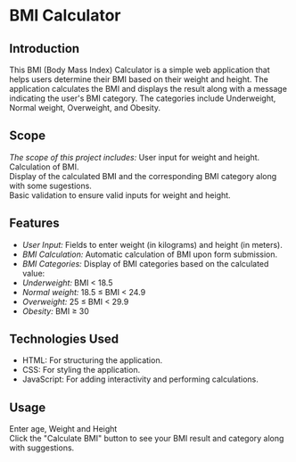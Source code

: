 # BMI Calculator
## Introduction
This BMI (Body Mass Index) Calculator is a simple web application that helps users determine their BMI based on their weight and height. The application calculates the BMI and displays the result along with a message indicating the user's BMI category. The categories include Underweight, Normal weight, Overweight, and Obesity.
## Scope
_The scope of this project includes:_
User input for weight and height.<br>
Calculation of BMI.<br>
Display of the calculated BMI and the corresponding BMI category along with some sugestions.<br>
Basic validation to ensure valid inputs for weight and height.<br>
## Features
* _User Input:_ Fields to enter weight (in kilograms) and height (in meters).
* _BMI Calculation:_ Automatic calculation of BMI upon form submission.
* _BMI Categories:_ Display of BMI categories based on the calculated value:
* _Underweight:_ BMI < 18.5
* _Normal weight:_ 18.5 ≤ BMI < 24.9
* _Overweight:_ 25 ≤ BMI < 29.9
* _Obesity:_ BMI ≥ 30
## Technologies Used
* HTML: For structuring the application.
* CSS: For styling the application.
* JavaScript: For adding interactivity and performing calculations.
## Usage
Enter age, Weight and Height<br>
Click the "Calculate BMI" button to see your BMI result and category along with suggestions.
